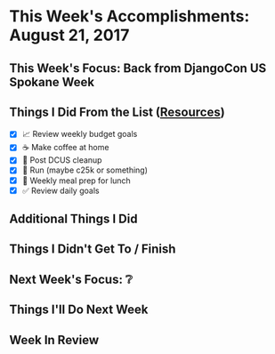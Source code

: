 # This Week's Accomplishments: August 21, 2017

## This Week's Focus: Back from DjangoCon US Spokane Week

## Things I Did From the List ([Resources](resources.md))

- [x] :chart_with_upwards_trend: Review weekly budget goals
- [x] :coffee: Make coffee at home
- [x] :evergreen_tree: Post DCUS cleanup
- [x] :running: Run (maybe c25k or something)
- [x] :stew: Weekly meal prep for lunch
- [x] :white_check_mark: Review daily goals

## Additional Things I Did

## Things I Didn't Get To / Finish

## Next Week's Focus: :grey_question:

## Things I'll Do Next Week

## Week In Review
